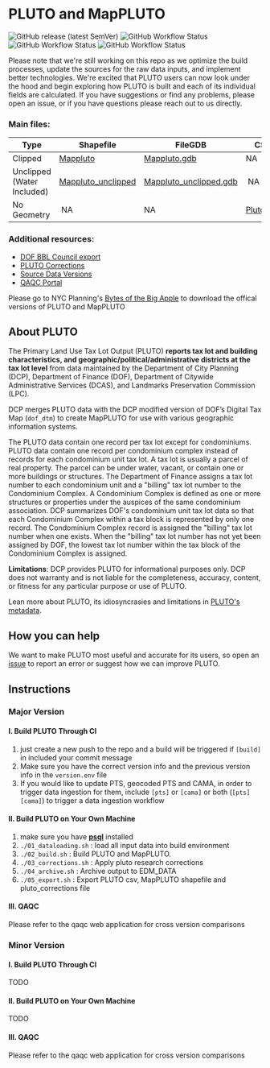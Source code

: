 # PLUTO and MapPLUTO 
![GitHub release (latest SemVer)](https://img.shields.io/github/v/release/NYCPlanning/db-pluto?label=release%20version)
![GitHub Workflow Status](https://img.shields.io/github/actions/workflow/status/NYCPlanning/db-pluto/run.yml?branch=main?label=CI%20Run%20-%20main)
![GitHub Workflow Status](https://img.shields.io/github/actions/workflow/status/NYCPlanning/db-pluto/input_cama.yml?branch=main?label=CAMA%20Processing)
![GitHub Workflow Status](https://img.shields.io/github/actions/workflow/status/NYCPlanning/db-pluto/input_pts.yml?branch=main?label=PTS%20Processing)
<!-- ![GitHub Workflow Status](https://img.shields.io/github/workflow/status/NYCPlanning/db-pluto/CAMA%20Processing?label=CAMA) -->
<!-- ![GitHub Workflow Status](https://img.shields.io/github/workflow/status/NYCPlanning/db-pluto/PTS%20processing?label=PTS) -->

Please note that we're still working on this repo as we optimize the build processes, update the sources for the raw data inputs, and implement better technologies.  We're excited that PLUTO users can now look under the hood and begin exploring how PLUTO is built and each of its individual fields are calculated. If you have suggestions or find any problems, please open an issue, or if you have questions please reach out to us directly.

### Main files: 
Type | Shapefile | FileGDB | CSV
-- | -- | -- | --
Clipped | [Mappluto](https://edm-publishing.nyc3.digitaloceanspaces.com/db-pluto/main/latest/output/mappluto/mappluto.shp.zip) | [Mappluto.gdb](https://edm-publishing.nyc3.digitaloceanspaces.com/db-pluto/main/latest/output/mappluto_gdb.gdb/mappluto_gdb.gdb.zip) | NA 
Unclipped (Water Included) | [Mappluto_unclipped](https://edm-publishing.nyc3.digitaloceanspaces.com/db-pluto/main/latest/output/mappluto_unclipped/mappluto_unclipped.shp.zip) | [Mappluto_unclipped.gdb](https://edm-publishing.nyc3.digitaloceanspaces.com/db-pluto/main/latest/output/mappluto_unclipped_gdb.gdb/mappluto_unclipped_gdb.gdb.zip) |  NA
No Geometry |  NA | NA  | [Pluto.csv](https://edm-publishing.nyc3.digitaloceanspaces.com/db-pluto/main/latest/output/pluto/pluto.zip)

### Additional resources:
+ [DOF BBL Council export](https://edm-publishing.nyc3.digitaloceanspaces.com/db-pluto/main/latest/output/dof/bbl_council.zip)
+ [PLUTO Corrections](https://edm-publishing.nyc3.digitaloceanspaces.com/db-pluto/main/latest/output/pluto_corrections.zip)
+ [Source Data Versions](https://edm-publishing.nyc3.digitaloceanspaces.com/db-pluto/main/latest/output/source_data_versions.csv)
+ [QAQC Portal](https://edm-data-engineering.nycplanningdigital.com/?page=PLUTO)

Please go to NYC Planning's [Bytes of the Big Apple](https://www1.nyc.gov/site/planning/data-maps/open-data.page) to download the offical versions of PLUTO and MapPLUTO

## __About PLUTO__

The Primary Land Use Tax Lot Output (PLUTO) **reports tax lot and building characteristics, and geographic/political/administrative districts at the tax lot level** from data maintained by the Department of City Planning (DCP), Department of Finance (DOF), Department of Citywide Administrative Services (DCAS), and Landmarks Preservation Commission (LPC).

DCP merges PLUTO data with the DCP modified version of DOF’s Digital Tax Map (`dof_dtm`) to create MapPLUTO for use with various geographic information systems.

The PLUTO data contain one record per tax lot except for condominiums.  PLUTO data contain one record per condominium complex instead of records for each condominium unit tax lot.  A tax lot is usually a parcel of real property.  The parcel can be under water, vacant, or contain one or more buildings or structures.  The Department of Finance assigns a tax lot number to each condominium unit and a "billing" tax lot number to the Condominium Complex. A Condominium Complex is defined as one or more structures or properties under the auspices of the same condominium association.  DCP summarizes DOF's condominium unit tax lot data so that each Condominium Complex within a tax block is represented by only one record.  The Condominium Complex record is assigned the "billing" tax lot number when one exists.  When the "billing" tax lot number has not yet been assigned by DOF, the lowest tax lot number within the tax block of the Condominium Complex is assigned.

**Limitations**:
DCP provides PLUTO for informational purposes only. DCP does not warranty and is not liable for the completeness, accuracy, content, or fitness for any particular purpose or use of PLUTO.

Lean more about PLUTO, its idiosyncrasies and limitations in [PLUTO's metadata](https://www1.nyc.gov/assets/planning/download/pdf/data-maps/open-data/plutolayout.pdf).

## __How you can help__

We want to make PLUTO most useful and accurate for its users, so open an [issue](https://github.com/NYCPlanning/db-pluto/issues) to report an error or suggest how we can improve PLUTO.

## __Instructions__

### Major Version
#### I. Build PLUTO Through CI
1. just create a new push to the repo and a build will be triggered if `[build]` in included your commit message
2. Make sure you have the correct version info and the previous version info in the `version.env` file
3. If you would like to update PTS, geocoded PTS and CAMA, in order to trigger data ingestion for them, include `[pts]` or `[cama]` or both (`[pts] [cama]`) to trigger a data ingestion workflow

#### II. Build PLUTO on Your Own Machine
1. make sure you have [__psql__](https://packages.debian.org/sid/postgresql-client-common) installed
2. `./01_dataloading.sh` : load all input data into build environment
3.  `./02_build.sh` : Build PLUTO and MapPLUTO.
4.  `./03_corrections.sh` : Apply pluto research corrections
5.  `./04_archive.sh` : Archive output to EDM_DATA
6.  `./05_export.sh` : Export PLUTO csv, MapPLUTO shapefile and pluto_corrections file

#### III. QAQC
Please refer to the qaqc web application for cross version comparisons

### Minor Version
#### I. Build PLUTO Through CI
TODO
#### II. Build PLUTO on Your Own Machine
TODO
#### III. QAQC
Please refer to the qaqc web application for cross version comparisons